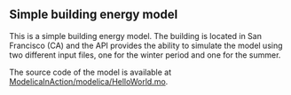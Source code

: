 ## Simple building energy model

This is a simple building energy model. The building
is located in San Francisco (CA) and the API
provides the ability to simulate the model using two different
input files, one for the winter period and one for the summer.

The source code of the model is available at
[ModelicaInAction/modelica/HelloWorld.mo](https://github.com/mbonvini/ModelicaInAction/blob/master/modelica/HelloWorld.mo).